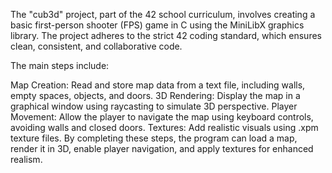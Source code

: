 The "cub3d" project, part of the 42 school curriculum, involves creating a basic first-person shooter (FPS) game in C using the MiniLibX graphics library. The project adheres to the strict 42 coding standard, which ensures clean, consistent, and collaborative code.

The main steps include:

Map Creation: Read and store map data from a text file, including walls, empty spaces, objects, and doors.
3D Rendering: Display the map in a graphical window using raycasting to simulate 3D perspective.
Player Movement: Allow the player to navigate the map using keyboard controls, avoiding walls and closed doors.
Textures: Add realistic visuals using .xpm texture files.
By completing these steps, the program can load a map, render it in 3D, enable player navigation, and apply textures for enhanced realism.
